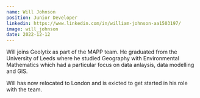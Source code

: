 ```yaml
---
name: Will Johnson
position: Junior Developer
linkedin: https://www.linkedin.com/in/william-johnson-aa1503197/
image: will_johnson
date: 2022-12-12
---
```


Will joins Geolytix as part of the MAPP team. He graduated from the University of Leeds where he studied Geography with Environmental Mathematics which had a particular focus on data anlaysis, data modelling and GIS. 

Will has now relocated to London and is exicted to get started in his role with the team.
